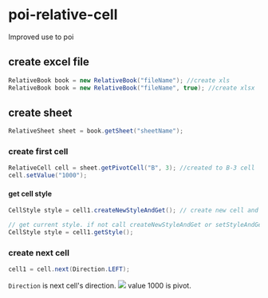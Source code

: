 # poi-relative-cell
Improved use to poi

## create excel file
```java
RelativeBook book = new RelativeBook("fileName"); //create xls
RelativeBook book = new RelativeBook("fileName", true); //create xlsx
```

## create sheet
```java
RelativeSheet sheet = book.getSheet("sheetName");
```

### create first cell
```java
RelativeCell cell = sheet.getPivotCell("B", 3); //created to B-3 cell
cell.setValue("1000");
```

#### get cell style
```java
CellStyle style = cell1.createNewStyleAndGet(); // create new cell and set style

// get current style. if not call createNewStyleAndGet or setStyleAndGet return null.
CellStyle style = cell1.getStyle(); 
```

### create next cell
```java
cell1 = cell.next(Direction.LEFT);
```
```Direction``` is next cell's direction. 
![](https://github.com/KNero/poi-relative-cell/blob/master/guide.png)
value 1000 is pivot.
